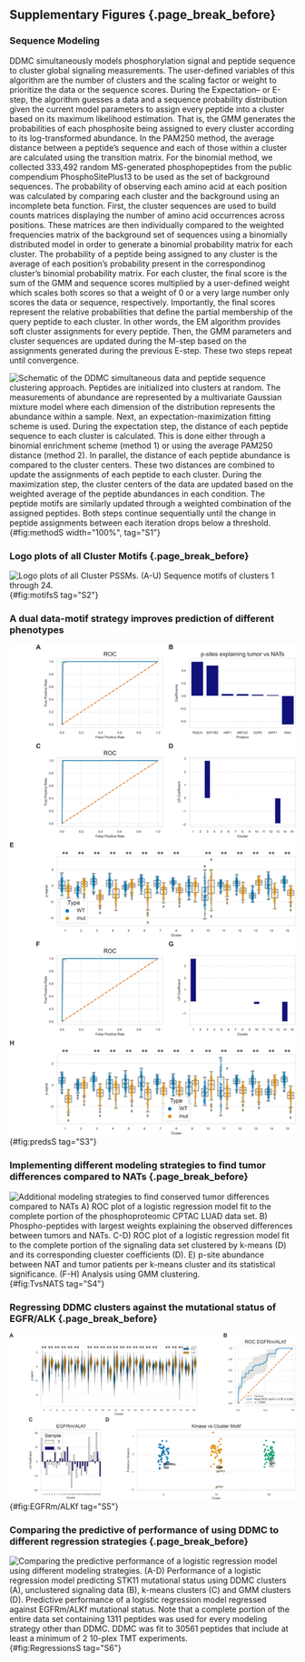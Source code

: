 ## Supplementary Figures {.page_break_before}

### Sequence Modeling

DDMC simultaneously models phosphorylation signal and peptide sequence to cluster global signaling measurements. The user-defined variables of this algorithm are the number of clusters and the scaling factor or weight to prioritize the data or the sequence scores. During the Expectation– or E-step, the algorithm guesses a data and a sequence probability distribution given the current model parameters to assign every peptide into a cluster based on its maximum likelihood estimation. That is, the GMM generates the probabilities of each phosphosite being assigned to every cluster according to its log-transformed abundance. In the PAM250 method, the average distance between a peptide’s sequence and each of those within a cluster are calculated using the transition matrix. For the binomial method, we collected 333,492 random MS-generated phosphopeptides from the public compendium PhosphoSitePlus13 to be used as the set of background sequences. The probability of observing each amino acid at each position was calculated by comparing each cluster and the background using an incomplete beta function. First, the cluster sequences are used to build counts matrices displaying the number of amino acid occurrences across positions. These matrices are then individually compared to the weighted frequencies matrix of the background set of sequences using a binomially distributed model in order to generate a binomial probability matrix for each cluster. The probability of a peptide being assigned to any cluster is the average of each position’s probability present in the correspondinog cluster’s binomial probability matrix. For each cluster, the final score is the sum of the GMM and sequence scores multiplied by a user-defined weight which scales both scores so that a weight of 0 or a very large number only scores the data or sequence, respectively. Importantly, the final scores represent the relative probabilities that define the partial membership of the query peptide to each cluster. In other words, the EM algorithm provides soft cluster assignments for every peptide. Then, the GMM parameters and cluster sequences are updated during the M-step based on the assignments generated during the previous E-step. These two steps repeat until convergence.

![**Schematic of the DDMC simultaneous data and peptide sequence clustering approach.** Peptides are initialized into clusters at random. The measurements of abundance are represented by a multivariate Gaussian mixture model where each dimension of the distribution represents the abundance within a sample. Next, an expectation-maximization fitting scheme is used. During the expectation step, the distance of each peptide sequence to each cluster is calculated. This is done either through a binomial enrichment scheme (method 1) or using the average PAM250 distance (method 2). In parallel, the distance of each peptide abundance is compared to the cluster centers. These two distances are combined to update the assignments of each peptide to each cluster. During the maximization step, the cluster centers of the data are updated based on the weighted average of the peptide abundances in each condition. The peptide motifs are similarly updated through a weighted combination of the assigned peptides. Both steps continue sequentially until the change in peptide assignments between each iteration drops below a threshold.](figureMS1.svg){#fig:methodS width="100%", tag="S1"}


### Logo plots of all Cluster Motifs {.page_break_before}

![**Logo plots of all Cluster PSSMs.** (A-U) Sequence motifs of clusters 1 through 24.](figureMS2.svg){#fig:motifsS tag="S2"}

### A dual data-motif strategy improves prediction of different phenotypes
![**Sequence information enhances model prediction** (A-O) Performance of a regression model predicting the mutational status of STK11 (A-E) EGFR and/or ALK (F-J) and tumor infiltration level (hot versus cold) (K-O) in LUAD patients using either only phosphorylation data (0), mainly peptide sequences (50), or a mix (15, 20, 40). EGFRm/ALKf; EGFR mutant and/or ALK fusion.](figureMS3.svg){#fig:predsS tag="S3"}

### Implementing different modeling strategies to find tumor differences compared to NATs {.page_break_before}

![**Additional modeling strategies to find conserved tumor differences compared to NATs** A) ROC plot of a logistic regression model fit to the complete portion of the phosphoproteomic CPTAC LUAD data set. B) Phospho-peptides with largest weights explaining the observed differences between tumors and NATs. C-D) ROC plot of a logistic regression model fit to the complete portion of the signaling data set clustered by k-means (D) and its corresponding cluester coefficients (D). E) p-site abundance between NAT and tumor patients per k-means cluster and its statistical significance. (F-H) Analysis using GMM clustering.](figureMS4.svg){#fig:TvsNATS tag="S4"}

### Regressing DDMC clusters against the mutational status of EGFR/ALK {.page_break_before}

![**Prediction of patient samples harboring EGFR mutations or ALK fusions (EGFRm/ALKf)** A) Phosphorylation signal of DDMC clusters grouped by EGFRm/ALKf mutantants and WT samples. Its statistical significance is indicated on the top part of the plot via a series of Mann Whitney rank test. B) ROC plot of the logistic regression model fit to the DDMC clusters. (D-G) Logo plots of the sequence motifs for clusters 2, 13, 20, and 23. H) Prediction of upstream kinases corresponding to the aforementioned clusters.](figureMS5.svg){#fig:EGFRm/ALKf tag="S5"}

### Comparing the predictive of performance of using DDMC to different regression strategies {.page_break_before}

![**Comparing the predictive performance of a logistic regression model using different modeling strategies.** (A-D) Performance of a logistic regression model predicting STK11 mutational status using DDMC clusters (A), unclustered signaling data (B), k-means clusters (C) and GMM clusters (D). Predictive performance of a logistic regression model regressed against EGFRm/ALKf mutational status. Note that a complete portion of the entire data set containing 1311 peptides was used for every modeling strategy other than DDMC. DDMC was fit to 30561 peptides that include at least a minimum of 2 10-plex TMT experiments.](figureMS6.svg){#fig:RegressionsS tag="S6"}
